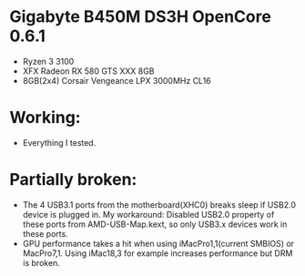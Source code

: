 # Gigabyte B450M DS3H OpenCore 0.6.1
* Ryzen 3 3100
* XFX Radeon RX 580 GTS XXX 8GB
* 8GB(2x4) Corsair Vengeance LPX 3000MHz CL16

# Working:
* Everything I tested.

# Partially broken:
* The 4 USB3.1 ports from the motherboard(XHC0) breaks sleep if USB2.0 device is plugged in.
My workaround: Disabled USB2.0 property of these ports from AMD-USB-Map.kext, so only USB3.x devices work in these ports.
* GPU performance takes a hit when using iMacPro1,1(current SMBIOS) or MacPro7,1.
Using iMac18,3 for example increases performance but DRM is broken.